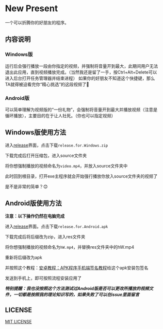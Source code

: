# New Present
一个可以折腾你的好朋友的程序。

## 内容说明
### Windows版
运行后会强行播放一段由你指定的视频，并强制将音量开到最大，此期间用户无法退出此应用，直到视频播放完成。（当然我还是留了一手，按Ctrl+Alt+Delete可以进入后台打开任务管理器并结束进程）
如果你的好朋友不知道这个快捷键，那么TA就得被迫看完你“精心挑选”的这段视频了🤣

### Android版
可以简单理解为视频版的“一份礼物”，会强制将音量开到最大并播放视频（注意是循环播放），主要目的在于让人社死。（你也可以指定视频）

## Windows版使用方法
进入[release](https://github.com/FangZirui-E5/Cerulean/releases)界面，点击下载```release.for.Windows.zip```

下载完成后打开压缩包，进入source文件夹

将你想强制播放的视频命名为```video.mp4```，并放入source文件夹中

此时回到根目录，打开exe主程序就会开始强行播放你放入source文件夹的视频了

是不是非常的简单？😊
## Android版使用方法
**注意：以下操作仍然在电脑完成**

进入[release](https://github.com/FangZirui-E5/Cerulean/releases)界面。点击下载```release.for.Android.apk```

下载完成后将后缀改为zip，进入res文件夹

将你想强制播放的视频命名为```hW.mp4```，并替换res文件夹中的hW.mp4

重新将后缀改为apk

并按照这个教程：[安卓教程：APK程序手机端签名教程](https://sspai.com/post/23947)给这个apk安装包签名

发送到手机上，即可按照流程安装应用了

***特别提醒：我也没按照这个方法测试过Android版是否可以更改所播放的视频文件，一切都是按照我的理论知识写的，如果失败了可以在issue里面留言***

## LICENSE
[MIT LICENSE](https://github.com/FangZirui-E5/New-Present/blob/main/LICENSE)
